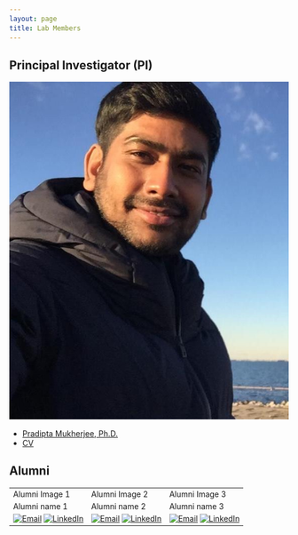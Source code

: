 ```yaml
---
layout: page
title: Lab Members
---
```


## Principal Investigator (PI)

![PI Image](/images/Headshot_Mukherjee.jpg)
- [Pradipta Mukherjee, Ph.D.](#) <!-- PI's Name link -->
- [CV](/pdf/CV_PradiptaMukherjee.pdf) <!-- Link to PI's website or profile -->


## Alumni

| | | |
|---|---|---|
| Alumni Image 1 | Alumni Image 2 | Alumni Image 3 |
| Alumni name 1 | Alumni name 2 | Alumni name 3 |
| [![Email](https://img.shields.io/badge/Email-%23DD0031?style=flat-square&logo=gmail&logoColor=white)](mailto:alumni1@email.com) [![LinkedIn](https://img.shields.io/badge/LinkedIn-%230077B5?style=flat-square&logo=linkedin&logoColor=white)](https://www.linkedin.com/in/alumni1) | [![Email](https://img.shields.io/badge/Email-%23DD0031?style=flat-square&logo=gmail&logoColor=white)](mailto:alumni2@email.com) [![LinkedIn](https://img.shields.io/badge/LinkedIn-%230077B5?style=flat-square&logo=linkedin&logoColor=white)](https://www.linkedin.com/in/alumni2) | [![Email](https://img.shields.io/badge/Email-%23DD0031?style=flat-square&logo=gmail&logoColor=white)](mailto:alumni3@email.com) [![LinkedIn](https://img.shields.io/badge/LinkedIn-%230077B5?style=flat-square&logo=linkedin&logoColor=white)](https://www.linkedin.com/in/alumni3) |

